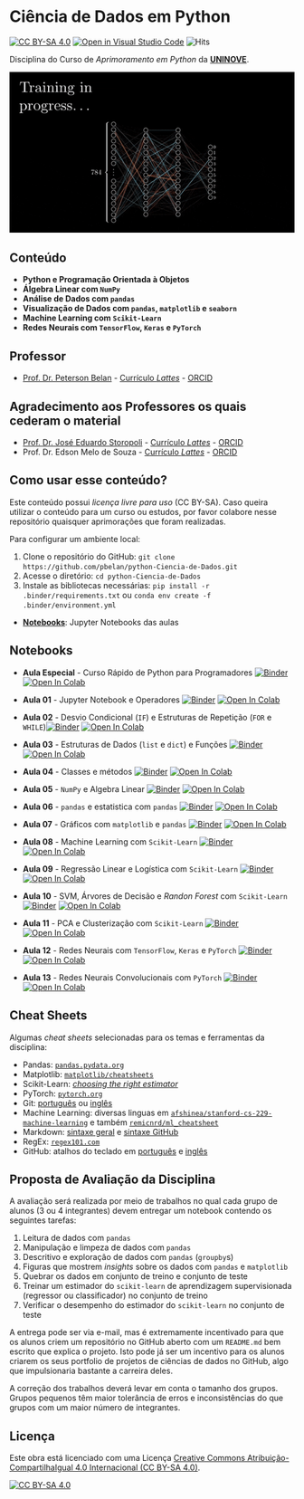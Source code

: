 # Ciência de Dados em Python

[![CC BY-SA 4.0][cc-by-sa-shield]][cc-by-sa]
[![Open in Visual Studio Code](https://open.vscode.dev/badges/open-in-vscode.svg)](https://vscode.dev/github/pbelan/python-Ciencia-de-Dados)
![Hits](https://hitcounter.pythonanywhere.com/count/tag.svg?url=https://github.com/pbelan/python-Ciencia-de-Dados)

Disciplina do Curso de *Aprimoramento em Python* da [**UNINOVE**](https://www.uninove.br).

![backprop](notebooks/images/backpropagation.gif)

## Conteúdo

* **Python e Programação Orientada à Objetos**
* **Álgebra Linear com `NumPy`**
* **Análise de Dados com `pandas`**
* **Visualização de Dados com `pandas`, `matplotlib` e `seaborn`**
* **Machine Learning com `Scikit-Learn`**
* **Redes Neurais com `TensorFlow`, `Keras` e `PyTorch`**

## Professor

* [Prof. Dr. Peterson Belan](https://belan.pro.br) - [Currículo *Lattes*](http://lattes.cnpq.br/8197537484347198) - [ORCID](https://orcid.org/0000-0001-9529-1637)

## Agradecimento aos Professores os quais cederam o material

* [Prof. Dr. José Eduardo Storopoli](https://storopoli.io) - [Currículo *Lattes*](http://lattes.cnpq.br/2281909649311607) - [ORCID](https://orcid.org/0000-0002-0559-5176)
* Prof. Dr. Edson Melo de Souza - [Currículo *Lattes*](http://lattes.cnpq.br/2641658716558510) - [ORCID](https://orcid.org/0000-0002-5891-4767)

## Como usar esse conteúdo?

Este conteúdo possui *licença livre para uso* (CC BY-SA). Caso queira utilizar o conteúdo para um curso ou estudos, por favor colabore nesse repositório quaisquer aprimorações que foram realizadas.

Para configurar um ambiente local:

1. Clone o repositório do GitHub: `git clone https://github.com/pbelan/python-Ciencia-de-Dados.git`
2. Acesse o diretório: `cd python-Ciencia-de-Dados`
3. Instale as bibliotecas necessárias: `pip install -r .binder/requirements.txt` ou `conda env create -f .binder/environment.yml`

* **[Notebooks](https://github.com/pbelan/python-Ciencia-de-Dados/tree/main/notebooks)**: Jupyter Notebooks das aulas

## Notebooks

* **Aula Especial** - Curso Rápido de Python para Programadores [![Binder](https://mybinder.org/badge_logo.svg)](https://mybinder.org/v2/gh/pbelan/python-Ciencia-de-Dados/main?filepath=notebooks%2FAula_Especial_Python.ipynb) [![Open In Colab](https://colab.research.google.com/assets/colab-badge.svg)](https://colab.research.google.com/github/pbelan/python-Ciencia-de-Dados/blob/main/notebooks/Aula_Especial_Python.ipynb)

* **Aula 01** - Jupyter Notebook e Operadores [![Binder](https://mybinder.org/badge_logo.svg)](https://mybinder.org/v2/gh/pbelan/python-Ciencia-de-Dados/main?filepath=notebooks%2FAula_01_Jupyter_Operadores.ipynb) [![Open In Colab](https://colab.research.google.com/assets/colab-badge.svg)](https://colab.research.google.com/github/pbelan/python-Ciencia-de-Dados/blob/main/notebooks/Aula_01_Jupyter_Operadores.ipynb)

* **Aula 02** - Desvio Condicional (`IF`) e Estruturas de Repetição (`FOR` e `WHILE`)[![Binder](https://mybinder.org/badge_logo.svg)](https://mybinder.org/v2/gh/pbelan/python-Ciencia-de-Dados/main?filepath=notebooks%2FAula_02_Desvio_Condicional_Repeticao.ipynb) [![Open In Colab](https://colab.research.google.com/assets/colab-badge.svg)](https://colab.research.google.com/github/pbelan/python-Ciencia-de-Dados/blob/main/notebooks/Aula_02_Desvio_Condicional_Repeticao.ipynb)

* **Aula 03** - Estruturas de Dados (`list` e `dict`) e Funções [![Binder](https://mybinder.org/badge_logo.svg)](https://mybinder.org/v2/gh/pbelan/python-Ciencia-de-Dados/main?filepath=notebooks%2FAula_03_Estrutura_de_Dados_Funcoes.ipynb) [![Open In Colab](https://colab.research.google.com/assets/colab-badge.svg)](https://colab.research.google.com/github/pbelan/python-Ciencia-de-Dados/blob/main/notebooks/Aula_03_Estrutura_de_Dados_Funcoes.ipynb)

* **Aula 04** - Classes e métodos [![Binder](https://mybinder.org/badge_logo.svg)](https://mybinder.org/v2/gh/pbelan/python-Ciencia-de-Dados/main?filepath=notebooks%2FAula_04_Classes_e_Metodos.ipynb) [![Open In Colab](https://colab.research.google.com/assets/colab-badge.svg)](https://colab.research.google.com/github/pbelan/python-Ciencia-de-Dados/blob/main/notebooks/Aula_04_Classes_e_Metodos.ipynb)

* **Aula 05** - `NumPy` e Algebra Linear [![Binder](https://mybinder.org/badge_logo.svg)](https://mybinder.org/v2/gh/pbelan/python-Ciencia-de-Dados/main?filepath=notebooks%2FAula_05_Numpy_Algebra_Linear.ipynb) [![Open In Colab](https://colab.research.google.com/assets/colab-badge.svg)](https://colab.research.google.com/github/pbelan/python-Ciencia-de-Dados/blob/main/notebooks/Aula_05_Numpy_Algebra_Linear.ipynb)

* **Aula 06** - `pandas` e estatistica com `pandas` [![Binder](https://mybinder.org/badge_logo.svg)](https://mybinder.org/v2/gh/pbelan/python-Ciencia-de-Dados/main?filepath=notebooks%2FAula_06_pandas.ipynb) [![Open In Colab](https://colab.research.google.com/assets/colab-badge.svg)](https://colab.research.google.com/github/pbelan/python-Ciencia-de-Dados/blob/main/notebooks/Aula_06_pandas.ipynb)

* **Aula 07** - Gráficos com `matplotlib` e `pandas` [![Binder](https://mybinder.org/badge_logo.svg)](https://mybinder.org/v2/gh/pbelan/python-Ciencia-de-Dados/main?filepath=notebooks%2FAula_07_graficos.ipynb) [![Open In Colab](https://colab.research.google.com/assets/colab-badge.svg)](https://colab.research.google.com/github/pbelan/python-Ciencia-de-Dados/blob/main/notebooks/Aula_07_graficos.ipynb)

* **Aula 08** - Machine Learning com `Scikit-Learn` [![Binder](https://mybinder.org/badge_logo.svg)](https://mybinder.org/v2/gh/pbelan/python-Ciencia-de-Dados/main?filepath=notebooks%2FAula_08_Machine_Learning.ipynb) [![Open In Colab](https://colab.research.google.com/assets/colab-badge.svg)](https://colab.research.google.com/github/pbelan/python-Ciencia-de-Dados/blob/main/notebooks/Aula_08_Machine_Learning.ipynb)

* **Aula 09** - Regressão Linear e Logística com `Scikit-Learn` [![Binder](https://mybinder.org/badge_logo.svg)](https://mybinder.org/v2/gh/pbelan/python-Ciencia-de-Dados/main?filepath=notebooks%2FAula_09_Regressao.ipynb) [![Open In Colab](https://colab.research.google.com/assets/colab-badge.svg)](https://colab.research.google.com/github/pbelan/python-Ciencia-de-Dados/blob/main/notebooks/Aula_09_Regressao.ipynb)

* **Aula 10** - SVM, Árvores de Decisão e *Randon Forest* com `Scikit-Learn` [![Binder](https://mybinder.org/badge_logo.svg)](https://mybinder.org/v2/gh/pbelan/python-Ciencia-de-Dados/main?filepath=notebooks%2FAula_10_SVM_Arvores_RandonForest.ipynb) [![Open In Colab](https://colab.research.google.com/assets/colab-badge.svg)](https://colab.research.google.com/github/pbelan/python-Ciencia-de-Dados/blob/main/notebooks/Aula_10_SVM_Arvores_RandonForest.ipynb)

* **Aula 11** - PCA e Clusterização com `Scikit-Learn` [![Binder](https://mybinder.org/badge_logo.svg)](https://mybinder.org/v2/gh/pbelan/python-Ciencia-de-Dados/main?filepath=notebooks%2FAula_11_PCA_Clusterizacao.ipynb) [![Open In Colab](https://colab.research.google.com/assets/colab-badge.svg)](https://colab.research.google.com/github/pbelan/python-Ciencia-de-Dados/blob/main/notebooks/Aula_11_PCA_Clusterizacao.ipynb)

* **Aula 12** - Redes Neurais com `TensorFlow`, `Keras` e `PyTorch` [![Binder](https://mybinder.org/badge_logo.svg)](https://mybinder.org/v2/gh/pbelan/python-Ciencia-de-Dados/main?filepath=notebooks%2FAula_12_Redes_Neurais.ipynb) [![Open In Colab](https://colab.research.google.com/assets/colab-badge.svg)](https://colab.research.google.com/github/pbelan/python-Ciencia-de-Dados/blob/main/notebooks/Aula_12_Redes_Neurais.ipynb)

* **Aula 13** - Redes Neurais Convolucionais com `PyTorch` [![Binder](https://mybinder.org/badge_logo.svg)](https://mybinder.org/v2/gh/pbelan/python-Ciencia-de-Dados/main?filepath=notebooks%2FAula_13_Redes_Neurais_Convolucionais_com_PyTorch.ipynb) [![Open In Colab](https://colab.research.google.com/assets/colab-badge.svg)](https://colab.research.google.com/github/pbelan/python-Ciencia-de-Dados/blob/main/notebooks/Aula_13_Redes_Neurais_Convolucionais_com_PyTorch.ipynb)

## Cheat Sheets

Algumas *cheat sheets* selecionadas para os temas e ferramentas da disciplina:

* Pandas: [`pandas.pydata.org`](https://pandas.pydata.org/Pandas_Cheat_Sheet.pdf)
* Matplotlib: [`matplotlib/cheatsheets`](https://github.com/matplotlib/cheatsheets)
* Scikit-Learn: [*choosing the right estimator*](https://scikit-learn.org/stable/tutorial/machine_learning_map/index.html)
* PyTorch: [`pytorch.org`](https://pytorch.org/tutorials/beginner/ptcheat.html)
* Git: [português](https://training.github.com/downloads/pt_BR/github-git-cheat-sheet/) ou [inglês](https://training.github.com/downloads/github-git-cheat-sheet/)
* Machine Learning: diversas linguas em [`afshinea/stanford-cs-229-machine-learning`](https://github.com/afshinea/stanford-cs-229-machine-learning) e também [`remicnrd/ml_cheatsheet`](https://github.com/remicnrd/ml_cheatsheet)
* Markdown: [sintaxe geral](https://www.markdownguide.org/cheat-sheet) e [sintaxe GitHub](https://github.com/tchapi/markdown-cheatsheet)
* RegEx: [`regex101.com`](https://regex101.com/)
* GitHub: atalhos do teclado em [português](https://docs.github.com/pt/get-started/using-github/keyboard-shortcuts) e [inglês](https://docs.github.com/en/get-started/using-github/keyboard-shortcuts)


## Proposta de Avaliação da Disciplina

A avaliação será realizada por meio de trabalhos no qual cada grupo de alunos (3 ou 4 integrantes) devem entregar um notebook contendo os seguintes tarefas:

1. Leitura de dados com `pandas`
2. Manipulação e limpeza de dados com `pandas`
3. Descritivo e exploração de dados com `pandas` (`groupby`s)
4. Figuras que mostrem *insights* sobre os dados com `pandas` e `matplotlib`
5. Quebrar os dados em conjunto de treino e conjunto de teste
6. Treinar um estimador do `scikit-learn` de aprendizagem supervisionada (regressor ou classificador) no conjunto de treino
7. Verificar o desempenho do estimador do `scikit-learn` no conjunto de teste

A entrega pode ser via e-mail, mas é extremamente incentivado para que os alunos criem um repositório no GitHub aberto com um `README.md` bem escrito que explica o projeto. Isto pode já ser um incentivo para os alunos criarem os seus portfolio de projetos de ciências de dados no GitHub, algo que impulsionaria bastante a carreira deles.

A correção dos trabalhos deverá levar em conta o tamanho dos grupos. Grupos pequenos têm maior tolerância de erros e inconsistências do que grupos com um maior número de integrantes.


## Licença

Este obra está licenciado com uma Licença
[Creative Commons Atribuição-CompartilhaIgual 4.0 Internacional (CC BY-SA 4.0)][cc-by-sa].

[![CC BY-SA 4.0][cc-by-sa-image]][cc-by-sa]

[cc-by-sa]: http://creativecommons.org/licenses/by-sa/4.0/
[cc-by-sa-image]: https://licensebuttons.net/l/by-sa/4.0/88x31.png
[cc-by-sa-shield]: https://img.shields.io/badge/License-CC%20BY--SA%204.0-lightgrey.svg
